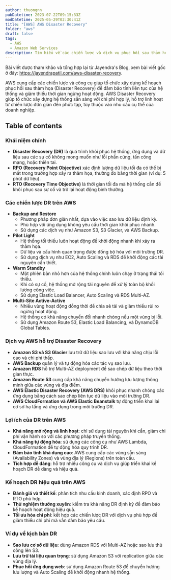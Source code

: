 ```yaml
---
author: thuongnn
pubDatetime: 2023-07-22T09:15:33Z
modDatetime: 2025-05-29T02:30:41Z
title: "[AWS] AWS Disaster Recovery"
folder: "aws"
draft: false
tags:
  - AWS
  - Amazon Web Services
description: Tìm hiểu về các chiến lược và dịch vụ phục hồi sau thảm họa của AWS, đảm bảo tính liên tục của doanh nghiệp.
---
```


Bài viết được tham khảo và tổng hợp lại từ Jayendra's Blog, xem bài viết gốc ở đây: https://jayendrapatil.com/aws-disaster-recovery.

AWS cung cấp các chiến lược và công cụ giúp tổ chức xây dựng kế hoạch phục hồi sau thảm họa (Disaster Recovery) để đảm bảo tính liên tục của hệ thống và giảm thiểu thời gian ngừng hoạt động. AWS Disaster Recovery giúp tổ chức xây dựng hệ thống sẵn sàng với chi phí hợp lý, hỗ trợ linh hoạt từ chiến lược đơn giản đến phức tạp, tùy thuộc vào nhu cầu cụ thể của doanh nghiệp.

## Table of contents

### **Khái niệm chính**

- **Disaster Recovery (DR)** là quá trình khôi phục hệ thống, ứng dụng và dữ liệu sau các sự cố không mong muốn như lỗi phần cứng, tấn công mạng, hoặc thiên tai.
- **RPO (Recovery Point Objective)** xác định lượng dữ liệu tối đa có thể bị mất trong trường hợp xảy ra thảm họa, thường đo bằng thời gian (ví dụ: 5 phút dữ liệu).
- **RTO (Recovery Time Objective)** là thời gian tối đa mà hệ thống cần để khôi phục sau sự cố và trở lại hoạt động bình thường.

### **Các chiến lược DR trên AWS**

- **Backup and Restore**
  - Phương pháp đơn giản nhất, dựa vào việc sao lưu dữ liệu định kỳ.
  - Phù hợp với ứng dụng không yêu cầu thời gian khôi phục nhanh.
  - Sử dụng các dịch vụ như Amazon S3, S3 Glacier, và AWS Backup.
- **Pilot Light**
  - Hệ thống tối thiểu luôn hoạt động để khởi động nhanh khi xảy ra thảm họa.
  - Dữ liệu và cấu hình quan trọng được đồng bộ hóa với môi trường DR.
  - Sử dụng dịch vụ như EC2, Auto Scaling và RDS để khởi động các tài nguyên cần thiết.
- **Warm Standby**
  - Một phiên bản nhỏ hơn của hệ thống chính luôn chạy ở trạng thái tối thiểu.
  - Khi có sự cố, hệ thống mở rộng tài nguyên để xử lý toàn bộ khối lượng công việc.
  - Sử dụng Elastic Load Balancer, Auto Scaling và RDS Multi-AZ.
- **Multi-Site Active-Active**
  - Nhiều vùng hoạt động đồng thời để chia sẻ tải và giảm thiểu rủi ro ngừng hoạt động.
  - Hệ thống có khả năng chuyển đổi nhanh chóng nếu một vùng bị lỗi.
  - Sử dụng Amazon Route 53, Elastic Load Balancing, và DynamoDB Global Tables.

### **Dịch vụ AWS hỗ trợ Disaster Recovery**

- **Amazon S3 và S3 Glacier** lưu trữ dữ liệu sao lưu với khả năng chịu lỗi cao và chi phí thấp.
- **AWS Backup** quản lý và tự động hóa các tác vụ sao lưu.
- **Amazon RDS** hỗ trợ Multi-AZ deployment để sao chép dữ liệu theo thời gian thực.
- **Amazon Route 53** cung cấp khả năng chuyển hướng lưu lượng thông minh giữa các vùng và địa điểm.
- **AWS Elastic Disaster Recovery (AWS DRS)** khôi phục nhanh chóng các ứng dụng bằng cách sao chép liên tục dữ liệu vào môi trường DR.
- **AWS CloudFormation và AWS Elastic Beanstalk** tự động triển khai lại cơ sở hạ tầng và ứng dụng trong môi trường DR.

### **Lợi ích của DR trên AWS**

- **Khả năng mở rộng và linh hoạt**: chỉ sử dụng tài nguyên khi cần, giảm chi phí vận hành so với các phương pháp truyền thống.
- **Khả năng tự động hóa**: sử dụng các công cụ như AWS Lambda, CloudFormation để tự động hóa quy trình DR.
- **Đảm bảo tính khả dụng cao**: AWS cung cấp các vùng sẵn sàng (Availability Zones) và vùng địa lý (Regions) trên toàn cầu.
- **Tích hợp dễ dàng**: hỗ trợ nhiều công cụ và dịch vụ giúp triển khai kế hoạch DR dễ dàng và hiệu quả.

### **Kế hoạch DR hiệu quả trên AWS**

- **Đánh giá và thiết kế**: phân tích nhu cầu kinh doanh, xác định RPO và RTO phù hợp.
- **Thử nghiệm thường xuyên**: kiểm tra khả năng DR định kỳ để đảm bảo kế hoạch hoạt động hiệu quả.
- **Tối ưu hóa chi phí**: kết hợp các chiến lược DR với dịch vụ phù hợp để giảm thiểu chi phí mà vẫn đảm bảo yêu cầu.

### **Ví dụ về kịch bản DR**

- **Sao lưu cơ sở dữ liệu**: dùng Amazon RDS với Multi-AZ hoặc sao lưu thủ công lên S3.
- **Lưu trữ tài liệu quan trọng**: sử dụng Amazon S3 với replication giữa các vùng địa lý.
- **Phục hồi ứng dụng web**: sử dụng Amazon Route 53 để chuyển hướng lưu lượng và Auto Scaling để khởi động nhanh hệ thống.
